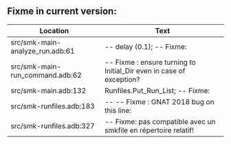 Fixme in current version:
-------------------------

Location | Text
---------|-----
src/smk-main-analyze_run.adb:61|--        delay (0.1); -- Fixme:
src/smk-main-run_command.adb:62|      -- Fixme : ensure turning to Initial_Dir even in case of exception?
src/smk-main.adb:132|         Runfiles.Put_Run_List; -- Fixme:
src/smk-runfiles.adb:183|--                 -- Fixme : GNAT 2018 bug on this line:
src/smk-runfiles.adb:327|            -- Fixme: pas compatible avec un smkfile en répertoire relatif!

